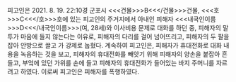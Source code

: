 피고인은 2021. 8. 19. 22:10경 군포시 <<<건물>>>B<<</건물>>>건물, <<<호>>>C<<</호>>>호에 있는 피고인의 주거지에서 아내인 피해자 <<<내국인이름>>>D<<</내국인이름>>>(여, 28세)와 이사비용 문제로 대화를 하던 중, 피해자의 말투가 마음에 들지 않는다는 이유로, 피해자의 다리를 걸어 넘어뜨리고, 피해자의 두 팔을 잡아 안방으로 끌고 가 강제로 눕혔다.
계속하여 피고인은, 피해자가 휴대전화로 대화 내용을 녹음하는 것을 보고, 피해자의 휴대전화를 빼앗기 위해 피해자의 양손을 붙잡아 흔들고, 부엌에 있던 가위를 손에 들고 피해자의 휴대전화가 들어있는 바지 주머니를 자르려고 하였다.
이로써 피고인은 피해자를 폭행하였다.